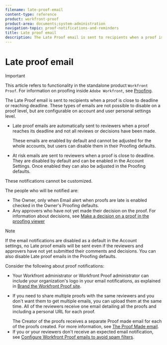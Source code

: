 ```yaml
---
filename: late-proof-email
content-type: reference
product: workfront-proof
product-area: documents;system-administration
navigation-topic: proof-notifications-and-reminders
title: Late proof email
description: The Late Proof email is sent to recipients when a proof is close to deadline or reaching deadline. These types of emails are not possible to disable on a proof level, but are configurable on account and user personal settings level.
---
```


# Late proof email

>[!IMPORTANT]
>
>This article refers to functionality in the standalone product `Workfront Proof`. For information on proofing inside `Adobe Workfront`, see [Proofing](../../../review-and-approve-work/proofing/proofing.md).

The Late Proof email is sent to recipients when a proof is close to deadline or reaching deadline. These types of emails are not possible to disable on a proof level, but are configurable on account and user personal settings level.

* Late proof emails are automatically sent to reviewers when a proof reaches its deadline and not all reviews or decisions have been made.

  These emails are enabled by default and cannot be adjusted&nbsp;for the whole accounts, but users can disable them in&nbsp;their Proofing defaults. 

* At risk emails are sent to reviewers when a proof is close to deadline. They are disabled by default and can be enabled in the Account Settings. Once enabled they can also be adjusted in the Proofing defaults.

These notifications cannot be customized.

The people who will be notified are:

* The Owner, only when Email alert when proofs are late is enabled checked in the Owner's Proofing defaults. 
* Any approvers who have not yet made their decision&nbsp;on the proof. For information about decisions, see [Make a decision on a proof in the proofing viewer](../../../review-and-approve-work/proofing/reviewing-proofs-within-workfront/make-a-decision-on-a-proof/make-decisions-on-proof.md)

>[!NOTE]
>
>If the email notifications are disabled as a default in the Account settings,&nbsp;no Late proof emails will be sent even if the reviewers and approvers have not yet submitted their comments and decisions. You can also disable Late proof emails in the Proofing defaults.&nbsp;

Consider the following about proof notifications:

<ul> 
 <li>Your <span>Workfront administrator</span> or <span>Workfront Proof administrator</span> can include your organization's logo in your email notifications, as explained in <a href="../../../workfront-proof/wp-acct-admin/branding/brand-wp-site.md" class="MCXref xref" xrefformat="{para}">Brand the Workfront Proof site</a>. </li> 
 <li> <p>If you need to share multiple proofs with the same reviewers and you don't want them to get multiple emails, you can upload them at the same time. All of the reviewers receive one email detailing all the proofs and including a personal URL for each proof. </p> <note type="note">
   The Creator of the proofs receives a separate Proof made email for each of the proofs created. For more information, see 
   <a href="../../../workfront-proof/wp-emailsntfctns/proof-notifications-and-reminders/proof-made-email.md" class="MCXref xref" xrefformat="{para}">The Proof Made email</a>.
  </note> </li> 
 <li>If you or your reviewers don't receive an expected email notification, see&nbsp;<a href="../../../workfront-proof/wp-emailsntfctns/avoiding-spam-filters/configure-wp-emails-avoid-spam-filters.md" class="MCXref xref" xrefformat="{para}">Configure Workfront Proof emails to avoid spam filters</a>.</li> 
</ul>


